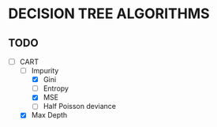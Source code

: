 # DECISION TREE ALGORITHMS

## TODO
 - [ ] CART
   - [ ] Impurity
        - [x] Gini
        - [ ] Entropy
        - [x] MSE
        - [ ] Half Poisson deviance
   - [x] Max Depth